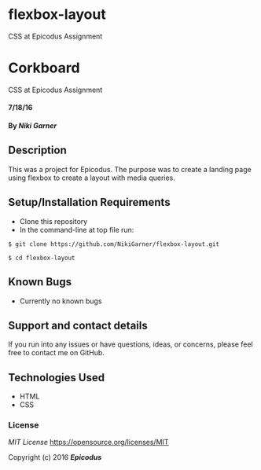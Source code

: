 # flexbox-layout
CSS at Epicodus Assignment
# Corkboard
CSS at Epicodus Assignment

#### 7/18/16

#### By _**Niki Garner**_

## Description
This was a project for Epicodus. The purpose was to create a landing page using flexbox to create a layout with media queries.
## Setup/Installation Requirements

* Clone this repository
* In the command-line at top file run:
```
$ git clone https://github.com/NikiGarner/flexbox-layout.git
```
```
$ cd flexbox-layout
```

## Known Bugs

* Currently no known bugs

## Support and contact details

If you run into any issues or have questions, ideas, or concerns, please feel free to contact me on GitHub.

## Technologies Used

* HTML
* CSS


### License

*MIT License*
<a href="https://opensource.org/licenses/MIT">https://opensource.org/licenses/MIT</a>

Copyright (c) 2016 **_Epicodus_**


